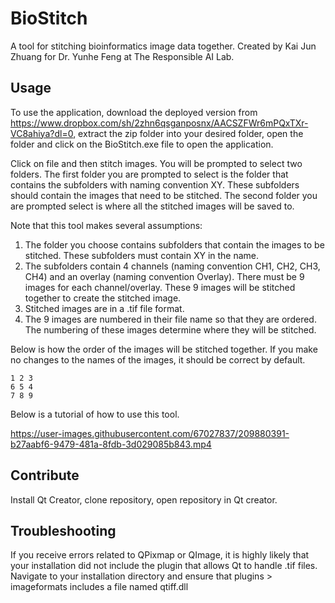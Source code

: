 # BioStitch
A tool for stitching bioinformatics image data together. Created by Kai Jun Zhuang for Dr. Yunhe Feng at The Responsible AI Lab.

## Usage
To use the application, download the deployed version from https://www.dropbox.com/sh/2zhn6qsganposnx/AACSZFWr6mPQxTXr-VC8ahiya?dl=0, extract the zip folder into your desired folder, open the folder and click on the BioStitch.exe file to open the application.

Click on file and then stitch images. You will be prompted to select two folders. The first folder you are prompted to select is the folder that contains the subfolders with naming convention XY. These subfolders should contain the images that need to be stitched. The second folder you are prompted select is where all the stitched images will be saved to.

Note that this tool makes several assumptions:
1. The folder you choose contains subfolders that contain the images to be stitched. These subfolders must contain XY in the name.
2. The subfolders contain 4 channels (naming convention CH1, CH2, CH3, CH4) and an overlay (naming convention Overlay). There must be 9 images for each channel/overlay. These 9 images will be stitched together to create the stitched image.
3. Stitched images are in a .tif file format.
4. The 9 images are numbered in their file name so that they are ordered. The numbering of these images determine where they will be stitched.

Below is how the order of the images will be stitched together. If you make no changes to the names of the images, it should be correct by default.

```
1 2 3 
6 5 4 
7 8 9
```

Below is a tutorial of how to use this tool.

https://user-images.githubusercontent.com/67027837/209880391-b27aabf6-9479-481a-8fdb-3d029085b843.mp4

## Contribute
Install Qt Creator, clone repository, open repository in Qt creator.

## Troubleshooting
If you receive errors related to QPixmap or QImage, it is highly likely that your installation did not include the plugin that allows Qt to handle .tif files. Navigate to your installation directory and ensure that plugins > imageformats includes a file named qtiff.dll
